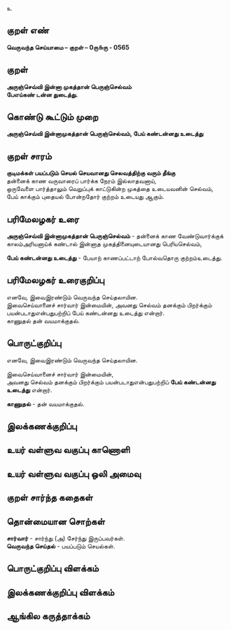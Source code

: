 உ

## குறள் எண் 

**வெருவந்த செய்யாமை – குறள் – 0ரு௬ரு - 0565**  

## குறள் 

**அருஞ்செவ்வி இன்னா முகத்தான் பெருஞ்செல்வம்  
பேஎய்கண் டன்ன துடைத்து.**  

## கொண்டு கூட்டும் முறை

**அருஞ்செவ்வி இன்னாமுகத்தான் பெருஞ்செல்வம், பேய் கண்டன்னது உடைத்து** 

## குறள் சாரம் 

**குடிமக்கள் பயப்படும் செயல் செயவானது செலவத்திற்கு வரும் தீங்கு**  
தன்னைக் காண வருவாரைப் பார்க்க நேரம் இல்லாதவனாய்,  
ஒருவேளை பார்த்தாலும் வெறுப்புக் காட்டுகின்ற முகத்தை உடையவனின் செல்வம்,  
பேய் காக்கும் புதையல் போன்றதோர் குற்றம் உடையது ஆகும்.  

## பரிமேலழகர் உரை

**அருஞ்செவ்வி இன்னாமுகத்தான் பெருஞ்செல்வம்** - தன்னைக் காண வேண்டுவார்க்குக் காலம்அரியனாய்க் கண்டால் இன்னாத முகத்தினையுடையானது பெரியசெல்வம்,  

**பேய் கண்டன்னது உடைத்து** - பேயாற் காணப்பட்டாற் போல்வதொரு குற்றம்உடைத்து.  

## பரிமேலழகர் உரைகுறிப்பு   

எனவே, இவைஇரண்டும் வெருவந்த செய்தலாயின.  
இவைசெய்வானைச் சார்வார் இன்மையின், அவனது செல்வம் தனக்கும் பிறர்க்கும் பயன்படாதுஎன்பதுபற்றிப் பேய் கண்டன்னது உடைத்து என்றார்.  
காணுதல் தன் வயமாக்குதல்.     

## பொருட்குறிப்பு 

எனவே, இவைஇரண்டும் வெருவந்த செய்தலாயின.  

இவைசெய்வானைச் சார்வார் இன்மையின்,  
அவனது செல்வம் தனக்கும் பிறர்க்கும் பயன்படாதுஎன்பதுபற்றிப் **பேய் கண்டன்னது உடைத்து** என்றார்.  

**காணுதல்** - தன் வயமாக்குதல்.

## இலக்கணக்குறிப்பு  


## உயர் வள்ளுவ வகுப்பு காணொளி


## உயர் வள்ளுவ வகுப்பு ஒலி அமைவு 

 
## குறள் சார்ந்த கதைகள் 


## தொன்மையான சொற்கள்

**சார்வார்** - சார்ந்து (அ) சேர்ந்து இருப்பவர்கள்.    
**வெருவந்த செய்தல்** - பயப்படும் செயல்கள்.

## பொருட்குறிப்பு விளக்கம்


## இலக்கணக்குறிப்பு விளக்கம்


## ஆங்கில கருத்தாக்கம் 


